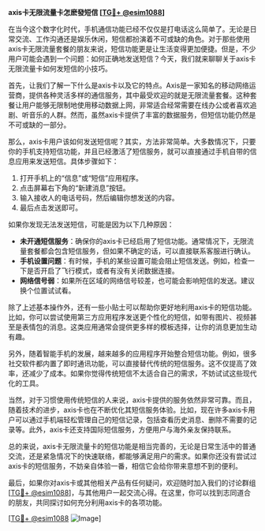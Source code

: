 **axis卡无限流量卡怎麽發短信 [[TG💪+ @esim1088](https://t.me/s/esim1088)]**

在当今这个数字化时代，手机通信功能已经不仅仅是打电话这么简单了。无论是日常交流、工作沟通还是娱乐休闲，短信都扮演着不可或缺的角色。对于那些使用axis卡无限流量套餐的朋友来说，短信功能更是让生活变得更加便捷。但是，不少用户可能会遇到一个问题：如何正确地发送短信？今天，我们就来聊聊关于axis卡无限流量卡如何发短信的小技巧。

首先，让我们了解一下什么是axis卡以及它的特点。Axis是一家知名的移动网络运营商，提供各种灵活多样的通信服务，其中最受欢迎的就是无限流量套餐。这种套餐让用户能够无限制地使用移动数据上网，非常适合经常需要在线办公或者喜欢追剧、听音乐的人群。然而，虽然axis卡提供了丰富的数据服务，但短信功能仍然是不可或缺的一部分。

那么，axis卡用户该如何发送短信呢？其实，方法非常简单。大多数情况下，只要你的手机支持短信功能，并且已经激活了短信服务，就可以直接通过手机自带的信息应用来发送短信。具体步骤如下：

1. 打开手机上的“信息”或“短信”应用程序。
2. 点击屏幕右下角的“新建消息”按钮。
3. 输入接收人的电话号码，然后编辑你想发送的内容。
4. 最后点击发送即可。

如果你发现无法发送短信，可能是因为以下几种原因：
- **未开通短信服务**：确保你的axis卡已经启用了短信功能。通常情况下，无限流量套餐都会包含短信服务，但如果不确定的话，可以直接联系客服进行确认。
- **手机设置问题**：有时候，手机的某些设置可能会阻止短信发送。例如，检查一下是否开启了飞行模式，或者有没有关闭数据连接。
- **网络信号弱**：如果所在区域的网络信号较差，也可能会影响短信的发送。建议换个位置试试看。

除了上述基本操作外，还有一些小贴士可以帮助你更好地利用axis卡的短信功能。比如，你可以尝试使用第三方应用程序发送更个性化的短信，如带有图片、视频甚至是表情包的消息。这类应用通常会提供更多样的模板选择，让你的消息更加生动有趣。

另外，随着智能手机的发展，越来越多的应用程序开始整合短信功能。例如，很多社交软件都内置了即时通讯功能，可以直接替代传统的短信服务。这不仅提高了效率，还减少了成本。如果你觉得传统短信不太适合自己的需求，不妨试试这些现代化的工具。

当然，对于习惯使用传统短信的人来说，axis卡提供的服务依然非常可靠。而且，随着技术的进步，axis卡也在不断优化其短信服务体验。比如，现在许多axis卡用户可以通过手机端轻松管理自己的短信记录，包括查看历史消息、删除不需要的记录等。此外，axis卡还支持国际短信服务，方便用户与海外亲友保持联系。

总的来说，axis卡无限流量卡的短信功能是相当完善的，无论是日常生活中的普通交流，还是紧急情况下的快速联络，都能够满足用户的需求。如果你还没有尝试过axis卡的短信服务，不妨亲自体验一番，相信它会给你带来意想不到的便利。

最后，如果你对axis卡或其他相关产品有任何疑问，欢迎随时加入我们的讨论群组[[TG💪+ @esim1088](https://t.me/s/esim1088)]，与其他用户一起交流心得。在这里，你可以找到志同道合的朋友，共同探讨如何充分利用axis卡的各项功能。

[[TG💪+ @esim1088](https://t.me/s/esim1088) ![Image](https://i.postimg.cc/4NQfJmqS/Snipaste-2025-05-13-00-14-12.png)]